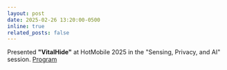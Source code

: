 ```yaml
---
layout: post
date: 2025-02-26 13:20:00-0500
inline: true
related_posts: false
---
```


Presented **"VitalHide"** at HotMobile 2025 in the "Sensing, Privacy, and AI" session. [Program](https://hotmobile.org/2025/index.php?id=program)